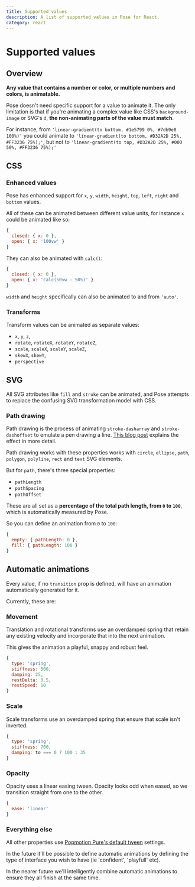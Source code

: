 ```yaml
---
title: Supported values
description: A list of supported values in Pose for React.
category: react
---
```


# Supported values

<TOC />

## Overview

**Any value that contains a number or color, or multiple numbers and colors, is animatable.**

Pose doesn't need specific support for a value to animate it. The only limitation is that if you're animating a complex value like CSS's `background-image` or SVG's `d`, **the non-animating parts of the value must match**.

For instance, from `'linear-gradient(to bottom, #1e5799 0%, #7db9e8 100%)'` you could animate to `'linear-gradient(to bottom, #D32A2D 25%, #FF3236 75%);'`, but not to `'linear-gradient(to top, #D32A2D 25%, #000 50%, #FF3236 75%);'`

## CSS

### Enhanced values

Pose has enhanced support for `x`, `y`, `width`, `height`, `top`, `left`, `right` and `bottom` values.

All of these can be animated between different value units, for instance `x` could be animated like so:

```javascript
{
  closed: { x: 0 },
  open: { x: '100vw' }
}
```

They can also be animated with `calc()`:

```javascript
{
  closed: { x: 0 },
  open: { x: 'calc(50vw - 50%)' }
}
```

`width` and `height` specifically can also be animated to and from `'auto'`.

### Transforms

Transform values can be animated as separate values:

- `x`, `y`, `z`, 
- `rotate`, `rotateX`, `rotateY`, `rotateZ`, 
- `scale`, `scaleX`, `scaleY`, `scaleZ`, 
- `skewX`, `skewY`, 
- `perspective`

## SVG

All SVG attributes like `fill` and `stroke` can be animated, and Pose attempts to replace the confusing SVG transformation model with CSS.

### Path drawing

Path drawing is the process of animating `stroke-dasharray` and `stroke-dashoffset` to emulate a pen drawing a line. [This blog post](https://css-tricks.com/svg-line-animation-works/) explains the effect in more detail.

Path drawing works with these properties works with `circle`, `ellipse`, `path`, `polygon`, `polyline`, `rect` and `text` SVG elements.

But for `path`, there's three special properties:

* `pathLength`
* `pathSpacing`
* `pathOffset`

These are all set as a **percentage of the total path length, from `0` to `100`**, which is automatically measured by Pose.

So you can define an animation from `0` to `100`:

```javascript
{
  empty: { pathLength: 0 },
  fill: { pathLength: 100 }
}
```

## Automatic animations

Every value, if no `transition` prop is defined, will have an animation automatically generated for it.

Currently, these are:

### Movement

Translation and rotational transforms use an overdamped spring that retain any existing velocity and incorporate that into the next animation.

This gives the animation a playful, snappy and robust feel.

```javascript
{
  type: 'spring',
  stiffness: 500,
  damping: 25,
  restDelta: 0.5,
  restSpeed: 10
}
```

### Scale

Scale transforms use an overdamped spring that ensure that scale isn't inverted.

```javascript
{
  type: 'spring',
  stiffness: 700,
  damping: to === 0 ? 100 : 35
}
```

### Opacity

Opacity uses a linear easing tween. Opacity looks odd when eased, so we transition straight from one to the other.

```javascript
{
  ease: 'linear'
}
```

### Everything else

All other properties use [Popmotion Pure's default tween](/api/tween) settings.

In the future it'll be possible to define automatic animations by defining the type of interface you wish to have (ie 'confident', 'playfull' etc).

In the nearer future we'll intelligently combine automatic animations to ensure they all finish at the same time.
